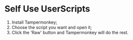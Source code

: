 # Self Use UserScripts

1. Install Tampermonkey;
2. Choose the script you want and open it;
3. Click the 'Raw' button and Tampermonkey will do the rest.
